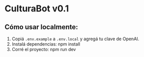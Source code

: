 
# CulturaBot v0.1

## Cómo usar localmente:

1. Copiá `.env.example` a `.env.local` y agregá tu clave de OpenAI.
2. Instalá dependencias:
   npm install
3. Corré el proyecto:
   npm run dev
